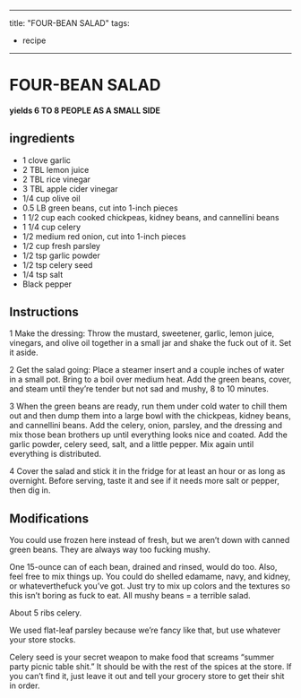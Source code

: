 
---
title: "FOUR-BEAN SALAD"
tags:
  - recipe
---
# FOUR-BEAN SALAD


     

     






#### yields  6 TO 8 PEOPLE AS A SMALL SIDE


## ingredients
* 1 clove garlic 
* 2 TBL lemon juice 
* 2 TBL rice vinegar 
* 3 TBL apple cider vinegar 
* 1/4 cup olive oil 
* 0.5 LB green beans, cut into 1-inch pieces 
* 1 1/2 cup each cooked chickpeas, kidney beans, and cannellini beans 
* 1 1/4 cup celery 
* 1/2 medium red onion, cut into 1-inch pieces 
* 1/2 cup fresh parsley 
* 1/2 tsp garlic powder 
* 1/2 tsp celery seed 
* 1/4 tsp salt 
* Black pepper 



## Instructions
1 Make the dressing: Throw the mustard, sweetener, garlic, lemon juice, vinegars, and olive oil together in a small jar and shake the fuck out of it. Set it aside.

2 Get the salad going: Place a steamer insert and a couple inches of water in a small pot. Bring to a boil over medium heat. Add the green beans, cover, and steam until they’re tender but not sad and mushy, 8 to 10 minutes.

3 When the green beans are ready, run them under cold water to chill them out and then dump them into a large bowl with the chickpeas, kidney beans, and cannellini beans. Add the celery, onion, parsley, and the dressing and mix those bean brothers up until everything looks nice and coated. Add the garlic powder, celery seed, salt, and a little pepper. Mix again until everything is distributed.

4 Cover the salad and stick it in the fridge for at least an hour or as long as overnight. Before serving, taste it and see if it needs more salt or pepper, then dig in.



## Modifications
You could use frozen here instead of fresh, but we aren’t down with canned green beans. They are always way too fucking mushy.

 One 15-ounce can of each bean, drained and rinsed, would do too. Also, feel free to mix things up. You could do shelled edamame, navy, and kidney, or whateverthefuck you’ve got. Just try to mix up colors and the textures so this isn’t boring as fuck to eat. All mushy beans = a terrible salad.

 About 5 ribs celery.

 We used flat-leaf parsley because we’re fancy like that, but use whatever your store stocks.

 Celery seed is your secret weapon to make food that screams “summer party picnic table shit.” It should be with the rest of the spices at the store. If you can’t find it, just leave it out and tell your grocery store to get their shit in order.




